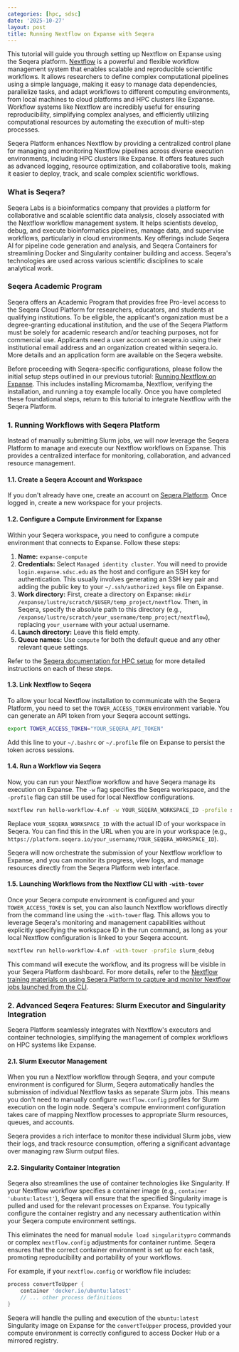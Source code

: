 ```yaml
---
categories: [hpc, sdsc]
date: '2025-10-27'
layout: post
title: Running Nextflow on Expanse with Seqera
---
```


This tutorial will guide you through setting up Nextflow on Expanse using the Seqera platform. [Nextflow](https://www.nextflow.io/) is a powerful and flexible workflow management system that enables scalable and reproducible scientific workflows. It allows researchers to define complex computational pipelines using a simple language, making it easy to manage data dependencies, parallelize tasks, and adapt workflows to different computing environments, from local machines to cloud platforms and HPC clusters like Expanse. Workflow systems like Nextflow are incredibly useful for ensuring reproducibility, simplifying complex analyses, and efficiently utilizing computational resources by automating the execution of multi-step processes.

Seqera Platform enhances Nextflow by providing a centralized control plane for managing and monitoring Nextflow pipelines across diverse execution environments, including HPC clusters like Expanse. It offers features such as advanced logging, resource optimization, and collaborative tools, making it easier to deploy, track, and scale complex scientific workflows.

### What is Seqera?

Seqera Labs is a bioinformatics company that provides a platform for collaborative and scalable scientific data analysis, closely associated with the Nextflow workflow management system. It helps scientists develop, debug, and execute bioinformatics pipelines, manage data, and supervise workflows, particularly in cloud environments. Key offerings include Seqera AI for pipeline code generation and analysis, and Seqera Containers for streamlining Docker and Singularity container building and access. Seqera's technologies are used across various scientific disciplines to scale analytical work.

### Seqera Academic Program

Seqera offers an Academic Program that provides free Pro-level access to the Seqera Cloud Platform for researchers, educators, and students at qualifying institutions. To be eligible, the applicant's organization must be a degree-granting educational institution, and the use of the Seqera Platform must be solely for academic research and/or teaching purposes, not for commercial use. Applicants need a user account on seqera.io using their institutional email address and an organization created within seqera.io. More details and an application form are available on the Seqera website.

Before proceeding with Seqera-specific configurations, please follow the initial setup steps outlined in our previous tutorial: [Running Nextflow on Expanse](/posts/2025-10-07-running-nextflow-on-expanse.html). This includes installing Micromamba, Nextflow, verifying the installation, and running a toy example locally. Once you have completed these foundational steps, return to this tutorial to integrate Nextflow with the Seqera Platform.

### 1. Running Workflows with Seqera Platform

Instead of manually submitting Slurm jobs, we will now leverage the Seqera Platform to manage and execute our Nextflow workflows on Expanse. This provides a centralized interface for monitoring, collaboration, and advanced resource management.

#### 1.1. Create a Seqera Account and Workspace

If you don't already have one, create an account on [Seqera Platform](https://seqera.io/). Once logged in, create a new workspace for your projects.

#### 1.2. Configure a Compute Environment for Expanse

Within your Seqera workspace, you need to configure a compute environment that connects to Expanse. Follow these steps:

1.  **Name:** `expanse-compute`
2.  **Credentials:** Select `Managed identity cluster`. You will need to provide `login.expanse.sdsc.edu` as the host and configure an SSH key for authentication. This usually involves generating an SSH key pair and adding the public key to your `~/.ssh/authorized_keys` file on Expanse.
3.  **Work directory:** First, create a directory on Expanse: `mkdir /expanse/lustre/scratch/$USER/temp_project/nextflow`. Then, in Seqera, specify the absolute path to this directory (e.g., `/expanse/lustre/scratch/your_username/temp_project/nextflow`), replacing `your_username` with your actual username.
4.  **Launch directory:** Leave this field empty.
5.  **Queue names:** Use `compute` for both the default queue and any other relevant queue settings.

Refer to the [Seqera documentation for HPC setup](https://docs.seqera.io/platform/compute-environments/hpc/) for more detailed instructions on each of these steps.

#### 1.3. Link Nextflow to Seqera

To allow your local Nextflow installation to communicate with the Seqera Platform, you need to set the `TOWER_ACCESS_TOKEN` environment variable. You can generate an API token from your Seqera account settings.

```bash
export TOWER_ACCESS_TOKEN="YOUR_SEQERA_API_TOKEN"
```

Add this line to your `~/.bashrc` or `~/.profile` file on Expanse to persist the token across sessions.

#### 1.4. Run a Workflow via Seqera

Now, you can run your Nextflow workflow and have Seqera manage its execution on Expanse. The `-w` flag specifies the Seqera workspace, and the `-profile` flag can still be used for local Nextflow configurations.

```bash
nextflow run hello-workflow-4.nf -w YOUR_SEQERA_WORKSPACE_ID -profile slurm_debug
```

Replace `YOUR_SEQERA_WORKSPACE_ID` with the actual ID of your workspace in Seqera. You can find this in the URL when you are in your workspace (e.g., `https://platform.seqera.io/your_username/YOUR_SEQERA_WORKSPACE_ID`).

Seqera will now orchestrate the submission of your Nextflow workflow to Expanse, and you can monitor its progress, view logs, and manage resources directly from the Seqera Platform web interface.

#### 1.5. Launching Workflows from the Nextflow CLI with `-with-tower`

Once your Seqera compute environment is configured and your `TOWER_ACCESS_TOKEN` is set, you can also launch Nextflow workflows directly from the command line using the `-with-tower` flag. This allows you to leverage Seqera's monitoring and management capabilities without explicitly specifying the workspace ID in the run command, as long as your local Nextflow configuration is linked to your Seqera account.

```bash
nextflow run hello-workflow-4.nf -with-tower -profile slurm_debug
```

This command will execute the workflow, and its progress will be visible in your Seqera Platform dashboard. For more details, refer to the [Nextflow training materials on using Seqera Platform to capture and monitor Nextflow jobs launched from the CLI](https://training.nextflow.io/2.0/hello_nextflow/10_hello_seqera/#1-use-seqera-platform-to-capture-and-monitor-nextflow-jobs-launched-from-the-cli).

### 2. Advanced Seqera Features: Slurm Executor and Singularity Integration

Seqera Platform seamlessly integrates with Nextflow's executors and container technologies, simplifying the management of complex workflows on HPC systems like Expanse.

#### 2.1. Slurm Executor Management

When you run a Nextflow workflow through Seqera, and your compute environment is configured for Slurm, Seqera automatically handles the submission of individual Nextflow tasks as separate Slurm jobs. This means you don't need to manually configure `nextflow.config` profiles for Slurm execution on the login node. Seqera's compute environment configuration takes care of mapping Nextflow processes to appropriate Slurm resources, queues, and accounts.

Seqera provides a rich interface to monitor these individual Slurm jobs, view their logs, and track resource consumption, offering a significant advantage over managing raw Slurm output files.

#### 2.2. Singularity Container Integration

Seqera also streamlines the use of container technologies like Singularity. If your Nextflow workflow specifies a container image (e.g., `container 'ubuntu:latest'`), Seqera will ensure that the specified Singularity image is pulled and used for the relevant processes on Expanse. You typically configure the container registry and any necessary authentication within your Seqera compute environment settings.

This eliminates the need for manual `module load singularitypro` commands or complex `nextflow.config` adjustments for container runtime. Seqera ensures that the correct container environment is set up for each task, promoting reproducibility and portability of your workflows.

For example, if your `nextflow.config` or workflow file includes:

```groovy
process convertToUpper {
    container 'docker.io/ubuntu:latest'
    // ... other process definitions
}
```

Seqera will handle the pulling and execution of the `ubuntu:latest` Singularity image on Expanse for the `convertToUpper` process, provided your compute environment is correctly configured to access Docker Hub or a mirrored registry.
